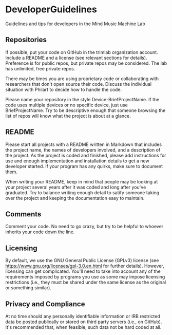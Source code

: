 # DeveloperGuidelines
Guidelines and tips for developers in the Mind Music Machine Lab

## Repositories
If possible, put your code on GitHub in the trimlab organization account. Include a README and a license (see relevant sections for details). Preference is for public repos, but private repos may be considered. The lab has unlimited, free private repos. 

There may be times you are using proprietary code or collaborating with researchers that don't open source their code. Discuss the individual situation with Philart to decide how to handle the code. 

Please name your repository in the style Device-BriefProjectName. If the code uses multiple devices or no specific device, just use BriefProjectName. Try to be descriptive enough that someone browsing the list of repos will know what the project is about at a glance. 

## README
Please start all projects with a README written in Markdown that includes the project name, the names of developers involved, and a description of the project. As the project is coded and finished, please add instructions for use and enough implementation and installation details to get a new developer started. If your program has any quirks, make sure to document them. 

When writing your README, keep in mind that people may be looking at your project several years after it was coded and long after you've graduated. Try to balance writing enough detail to satify someone taking over the project and keeping the documentation easy to maintain.

## Comments
Comment your code. No need to go crazy, but try to be helpful to whoever inherits your code down the line.

## Licensing
By default, we use the GNU General Public License (GPLv3) license (see https://www.gnu.org/licenses/gpl-3.0.en.html for further details). However, licensing can get complicated. You'll need to take into account any of the requirements imposed by programs you use as some may impose licensing restrictions (i.e., they must be shared under the same license as the original or something similar). 

## Privacy and Compliance
At no time should any personally identifiable information or IRB restricted data be posted publically or stored on third party servers (i.e., on GitHub). It's recommended that, when feasible, such data not be hard coded at all.
